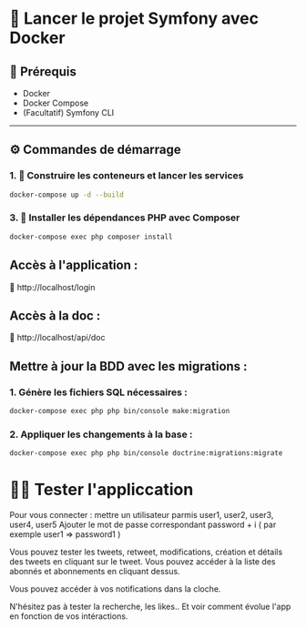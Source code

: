 # 🚀 Lancer le projet Symfony avec Docker

## 🐳 Prérequis

- Docker
- Docker Compose
- (Facultatif) Symfony CLI

---

## ⚙️ Commandes de démarrage

### 1. 🔧 Construire les conteneurs et lancer les services

```bash
docker-compose up -d --build
```

### 3. 🎼 Installer les dépendances PHP avec Composer

```bash
docker-compose exec php composer install
```

## Accès à l'application :
📍 http://localhost/login

## Accès à la doc :
📍 http://localhost/api/doc


## Mettre à jour la BDD avec les migrations :

### 1. Génère les fichiers SQL nécessaires :

```bash
docker-compose exec php php bin/console make:migration
```

### 2. Appliquer les changements à la base :

```bash
docker-compose exec php php bin/console doctrine:migrations:migrate
```

# 👋🏻 Tester l'appliccation

Pour vous connecter : mettre un utilisateur parmis user1, user2, user3, user4, user5
Ajouter le mot de passe correspondant password + i ( par exemple user1 => password1 )

Vous pouvez tester les tweets, retweet, modifications, création et détails des tweets en cliquant sur le tweet. 
Vous pouvez accéder à la liste des abonnés et abonnements en cliquant dessus. 

Vous pouvez accéder à vos notifications dans la cloche.

N'hésitez pas à tester la recherche, les likes.. Et voir comment évolue l'app en fonction de vos intéractions.
